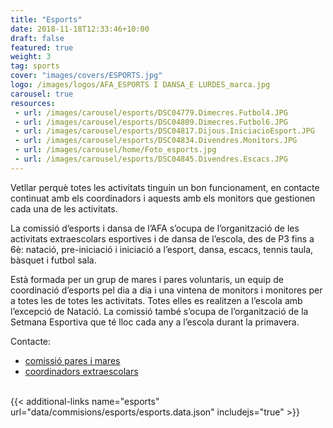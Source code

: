 ```yaml
---
title: "Esports"
date: 2018-11-18T12:33:46+10:00
draft: false
featured: true
weight: 3
tag: sports
cover: "images/covers/ESPORTS.jpg"
logo: /images/logos/AFA_ESPORTS I DANSA_E LURDES_marca.jpg
carousel: true
resources:
 - url: /images/carousel/esports/DSC04779.Dimecres.Futbol4.JPG
 - url: /images/carousel/esports/DSC04809.Dimecres.Futbol6.JPG
 - url: /images/carousel/esports/DSC04817.Dijous.IniciacioEsport.JPG
 - url: /images/carousel/esports/DSC04834.Divendres.Monitors.JPG
 - url: /images/carousel/home/Foto_esports.jpg
 - url: /images/carousel/esports/DSC04845.Divendres.Escacs.JPG
---
```


Vetllar perquè totes les activitats tinguin un bon funcionament, en contacte continuat amb els coordinadors i aquests amb els monitors que gestionen cada una de les activitats.

La comissió d’esports i dansa de l’AFA s’ocupa de l’organització de les activitats extraescolars esportives i de dansa de l’escola, des de P3 fins a 6è: natació, pre-iniciació i iniciació a l’esport, dansa, escacs, tennis taula, bàsquet i futbol sala. 

Està formada per un grup de mares i pares
voluntaris, un equip de coordinació d’esports pel dia a dia i una vintena de monitors i monitores per a totes les de totes les activitats. Totes elles es realitzen a l’escola amb l’excepció de Natació. La comissió també s’ocupa de l’organització de la Setmana Esportiva que té lloc cada any a l’escola durant la primavera.

Contacte:

- [comissió pares i mares](mailto:esports@escolalurdes.cat)
- [coordinadors extraescolars](mailto:coordinacioesports@escolalurdes.cat) 

<br/>
{{< additional-links name="esports" url="data/commisions/esports/esports.data.json" includejs="true" >}}


